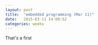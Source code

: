 ```yaml
---
layout: post
title:  "embedded programming (Mar 11)"
date:   2015-03-11 14:09:52
categories: weeks
---
```

That's a first 


 
 


